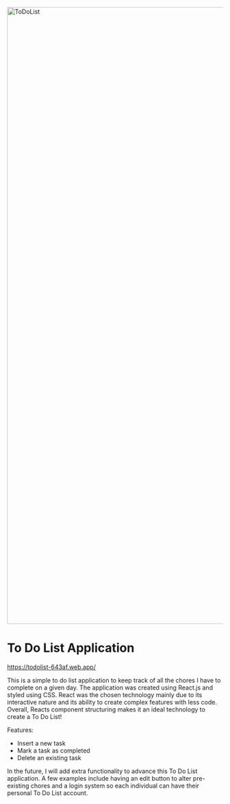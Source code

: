 <img width="1440" alt="ToDoList" src="https://user-images.githubusercontent.com/58525723/211612149-8fb5af8e-6214-4070-a2fd-fc5bc2631da9.png">

# To Do List Application

https://todolist-643af.web.app/

This is a simple to do list application to keep track of all the chores I have to complete on a given day. The application was created using React.js and styled using CSS. React was the chosen technology mainly due to its interactive nature and its ability to create complex features with less code. Overall, Reacts component structuring makes it an ideal technology to create a To Do List!

Features:

- Insert a new task
- Mark a task as completed
- Delete an existing task

In the future, I will add extra functionality to advance this To Do List application. A few examples include having an edit button to alter pre-existing chores and a login system so each individual can have their personal To Do List account. 
